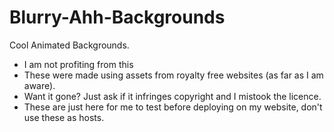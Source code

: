 # Blurry-Ahh-Backgrounds
Cool Animated Backgrounds.
- I am not profiting from this
- These were made using assets from royalty free websites (as far as I am aware).
- Want it gone? Just ask if it infringes copyright and I mistook the licence.
- These are just here for me to test before deploying on my website, don't use these as hosts.
